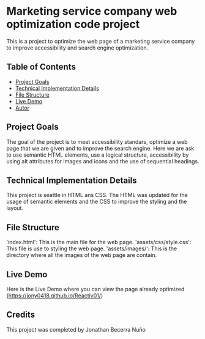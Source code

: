 
# Marketing service company web optimization code project

This is a project to optimize the web page of a marketing service company to improve
accessibility and search engine optimization.

## Table of Contents

- [Project Goals](#project-goals)
- [Technical Implementation Details](#technical-implementation-details)
- [File Structure](#file-structure)
- [Live Demo](#live-demo)
- [Autor](#autor)

## Project Goals

The goal of the project is to meet accessibility standars, optimize a web page that we are given and to improve the search engine. Here we are ask to use semantic HTML elements, use a logical structure, accessibility by using alt attributes for images and icons and the use of sequential headings.

## Technical Implementation Details

This project is seattle in HTML ans CSS. The HTML was updated for the usage of semantic elements and the CSS to improve the styling and the layout.

## File Structure

'index.html': This is the main file for the web page.
'assets/css/style.css': This file is use to styling the web page.
'assets/images/': This is the directory where all the images of the web page are contain.

## Live Demo

Here is the Live Demo where you can view the page already optimized (https://jony0418.github.io/Reactiv01/)

## Credits

This project was completed by Jonathan Becerra Nuño